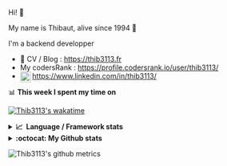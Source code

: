 Hi! 👋

My name is Thibaut, alive since 1994 🍷

I'm a backend developper

-   📝 CV / Blog : https://thib3113.fr
-   My codersRank : https://profile.codersrank.io/user/thib3113/
-   <a href="https://www.linkedin.com/in/thib3113/"><img align="left" alt="Thib3113's Linkedin" width="21px" src="https://raw.githubusercontent.com/peterthehan/peterthehan/master/assets/linkedin.svg" /></a> https://www.linkedin.com/in/thib3113/

📊 **This week I spent my time on**

[![Thib3113's wakatime](https://github-readme-stats.vercel.app/api/wakatime?username=thib3113&layout=default&theme=dracula&langs_count=6&hide_title=true&hide_border=true)](https://wakatime.com/@thib3113)

<details>
  <summary><b>📈&nbsp;&nbsp;Language&nbsp;/&nbsp;Framework stats</b></summary>
  <br/>  
  <a href='https://profile.codersrank.io/user/thib3113/'>
  <img src='http://cr-skills-chart-widget.azurewebsites.net/api/api?username=thib3113&padding=30&skills=php,batchfile,javascript,less,mysql,reactjs,scss,shell,typescript,vue'>
  </a>
</details>

<details>
  <summary><b>:octocat: My Github stats</b></summary>
  <br/>  
  
  <img src="https://github-readme-stats.vercel.app/api?username=thib3113&theme=dracula&show_icons=true&" alt="Thib3113's GitHub stats" />

<!--START_SECTION:activity-->

1. 🎉 Merged PR [#367](https://github.com/thib3113/unifi-client/pull/367) in [thib3113/unifi-client](https://github.com/thib3113/unifi-client)
2. 🎉 Merged PR [#366](https://github.com/thib3113/unifi-client/pull/366) in [thib3113/unifi-client](https://github.com/thib3113/unifi-client)
3. 🎉 Merged PR [#365](https://github.com/thib3113/unifi-client/pull/365) in [thib3113/unifi-client](https://github.com/thib3113/unifi-client)
4. 🎉 Merged PR [#57](https://github.com/thib3113/vban/pull/57) in [thib3113/vban](https://github.com/thib3113/vban)
5. 🎉 Merged PR [#160](https://github.com/thib3113/unifi-blockips-srv/pull/160) in [thib3113/unifi-blockips-srv](https://github.com/thib3113/unifi-blockips-srv)
 <!--END_SECTION:activity-->

</details>

![Thib3113's github metrics](https://gist.githubusercontent.com/thib3113/83a96e16f8bca103f1b0e376186c66ec/raw/github-metrics.svg)
